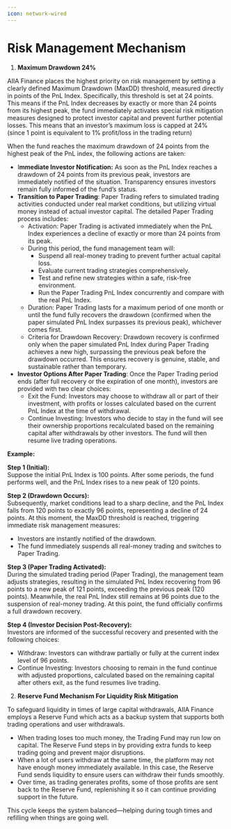 ```yaml
---
icon: network-wired
---
```


# Risk Management Mechanism

1. **Maximum Drawdown 24%**&#x20;

AIIA Finance places the highest priority on risk management by setting a clearly defined Maximum Drawdown (MaxDD) threshold, measured directly in points of the PnL Index. Specifically, this threshold is set at 24 points. This means if the PnL Index decreases by exactly or more than 24 points from its highest peak, the fund immediately activates special risk mitigation measures designed to protect investor capital and prevent further potential losses. This means that an investor’s maximum loss is capped at 24% (since 1 point is equivalent to 1% profit/loss in the trading return)

When the fund reaches the maximum drawdown of 24 points from the highest peak of the PnL index, the following actions are taken:

* I**mmediate Investor Notification:** As soon as the PnL Index reaches a drawdown of 24 points from its previous peak, investors are immediately notified of the situation. Transparency ensures investors remain fully informed of the fund’s status.
* **Transition to Paper Trading**: Paper Trading refers to simulated trading activities conducted under real market conditions, but utilizing virtual money instead of actual investor capital. The detailed Paper Trading process includes:
  * Activation: Paper Trading is activated immediately when the PnL Index experiences a decline of exactly or more than 24 points from its peak.
  * During this period, the fund management team will:
    * Suspend all real-money trading to prevent further actual capital loss.
    * Evaluate current trading strategies comprehensively.
    * Test and refine new strategies within a safe, risk-free environment.
    * Run the Paper Trading PnL Index concurrently and compare with the real PnL Index.
  * Duration: Paper Trading lasts for a maximum period of one month or until the fund fully recovers the drawdown (confirmed when the paper simulated PnL Index surpasses its previous peak), whichever comes first.
  * Criteria for Drawdown Recovery: Drawdown recovery is confirmed only when the paper simulated PnL Index during Paper Trading achieves a new high, surpassing the previous peak before the drawdown occurred. This ensures recovery is genuine, stable, and sustainable rather than temporary.
* **Investor Options After Paper Trading**: Once the Paper Trading period ends (after full recovery or the expiration of one month), investors are provided with two clear choices:
  * Exit the Fund: Investors may choose to withdraw all or part of their investment, with profits or losses calculated based on the current PnL Index at the time of withdrawal.
  * Continue Investing: Investors who decide to stay in the fund will see their ownership proportions recalculated based on the remaining capital after withdrawals by other investors. The fund will then resume live trading operations.

**Example:**&#x20;

**Step 1 (Initial):**\
Suppose the initial PnL Index is 100 points. After some periods, the fund performs well, and the PnL Index rises to a new peak of 120 points.

**Step 2 (Drawdown Occurs):**\
Subsequently, market conditions lead to a sharp decline, and the PnL Index falls from 120 points to exactly 96 points, representing a decline of 24 points. At this moment, the MaxDD threshold is reached, triggering immediate risk management measures:

* Investors are instantly notified of the drawdown.
* The fund immediately suspends all real-money trading and switches to Paper Trading.

**Step 3 (Paper Trading Activated):**\
During the simulated trading period (Paper Trading), the management team adjusts strategies, resulting in the simulated PnL Index recovering from 96 points to a new peak of 121 points, exceeding the previous peak (120 points). Meanwhile, the real PnL Index still remains at 96 points due to the suspension of real-money trading. At this point, the fund officially confirms a full drawdown recovery.

**Step 4 (Investor Decision Post-Recovery):**\
Investors are informed of the successful recovery and presented with the following choices:

* Withdraw: Investors can withdraw partially or fully at the current index level of 96 points.
* Continue Investing: Investors choosing to remain in the fund continue with adjusted proportions, calculated based on the remaining capital after others exit, as the fund resumes live trading.

2. **Reserve Fund Mechanism For Liquidity Risk Mitigation**&#x20;

To safeguard liquidity in times of large capital withdrawals, AIIA Finance employs a Reserve Fund which acts as a backup system that supports both trading operations and user withdrawals.

* When trading loses too much money, the Trading Fund may run low on capital. The Reserve Fund steps in by providing extra funds to keep trading going and prevent major disruptions.
* When a lot of users withdraw at the same time, the platform may not have enough money immediately available. In this case, the Reserve Fund sends liquidity to ensure users can withdraw their funds smoothly.
* Over time, as trading generates profits, some of those profits are sent back to the Reserve Fund, replenishing it so it can continue providing support in the future.

This cycle keeps the system balanced—helping during tough times and refilling when things are going well.

